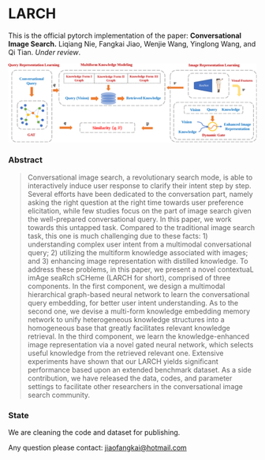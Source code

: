 # LARCH

This is the official pytorch implementation of the paper: **Conversational Image Search.** Liqiang Nie, Fangkai Jiao, Wenjie Wang, Yinglong Wang, and Qi Tian. *Under review*.

![Our model LARCH](larch_framework.png)

### Abstract


>  Conversational image search, a revolutionary search mode, is able to interactively induce user response to clarify their intent step by step. Several efforts have been dedicated to the conversation part, namely asking the right question at the right time towards user preference elicitation, while few studies focus on the part of image search given the well-prepared conversational query. In this paper, we work towards this untapped task. Compared to the traditional image search task, this one is much challenging due to these facts: 1) understanding complex user intent from a multimodal conversational query; 2) utilizing the multiform knowledge associated with images; and 3) enhancing image representation with distilled knowledge. To address these problems, in this paper, we present a novel contextuaL imAge seaRch sCHeme (LARCH for short), comprised of three components. In the first component, we design a multimodal hierarchical graph-based neural network to learn the conversational query embedding, for better user intent understanding. As to the second one, we devise a multi-form knowledge embedding memory network to unify heterogeneous knowledge structures into a homogeneous base that greatly facilitates relevant knowledge retrieval. In the third component, we learn the knowledge-enhanced image representation via a novel gated neural network, which selects useful knowledge from the retrieved relevant one. Extensive experiments have shown that our LARCH yields significant performance based upon an extended benchmark dataset. As a side contribution, we have released the data, codes, and parameter settings to facilitate other researchers in the conversational image search community.



### State

We are cleaning the code and dataset for publishing.

Any question please contact: jiaofangkai@hotmail.com
